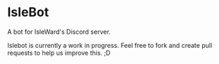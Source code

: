 # IsleBot

A bot for IsleWard's Discord server.

Islebot is currently a work in progress. Feel free to fork and create pull requests to help us improve this. ;D
